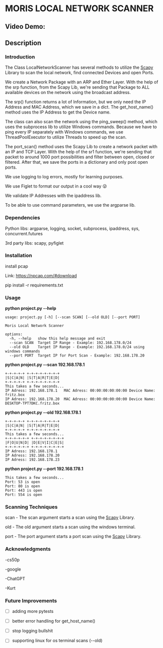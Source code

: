# MORIS LOCAL NETWORK SCANNER
## Video Demo:  <URL HERE>
## Description
### Introduction
The Class LocalNetworkScanner has several methods to utilize the [Scapy](https://pypi.org/project/scapy-python3/) Library to scan the local network, find connected Devices and open Ports. 

We create a Network Package with an ARP and Ether Layer. With the help of the srp function, from the Scapy Lib, we're sending that Package to ALL available devices on the network using the broadcast address. 

The srp() function returns a lot of Information, but we only need the IP Address and MAC Address, which we save in a dict.
The get_host_name() method uses the IP Address to get the Device name.

The class can also scan the network using the ping_sweep() method, which uses the subprocess lib to utilize Windows commands.
Because we have to ping every IP separately with Windows commands, we use ThreadPoolExecutor to utilize Threads to speed up the scan. 

The port_scan() method uses the Scapy Lib to create a network packet with an IP and TCP Layer. With the help of the sr1 function, we're sending that packet to around 1000 port possibilities and filter between open, closed or filtered. After that, we save the ports in a dictionary and only post open ports.

We use logging to log errors, mostly for learning purposes.

We use Figlet to format our output in a cool way :stuck_out_tongue_winking_eye:

We validate IP Addresses with the ipaddress lib.

To be able to use command parameters, we use the argparse lib.

### Dependencies
Python libs: argparse, logging, socket, subprocess, ipaddress, sys, concurrent.futures

3rd party libs: scapy, pyfiglet

### Installation
install pcap

Link: https://npcap.com/#download

pip install -r requirements.txt

### Usage 
**python project.py --help**
```
usage: project.py [-h] [--scan SCAN] [--old OLD] [--port PORT]

Moris Local Network Scanner

options:
  -h, --help   show this help message and exit
  --scan SCAN  Target IP Range - Example: 192.168.178.0/24
  --old OLD    Target IP Range - Example: 192.168.178.0/24 using windows commands
  --port PORT  Target IP for Port Scan - Example: 192.168.178.20
```
**python project.py --scan 192.168.178.1**
```
+-+-+-+-+ +-+-+-+-+-+-+-+
|S|C|A|N| |S|T|A|R|T|E|D|
+-+-+-+-+ +-+-+-+-+-+-+-+
This takes a few seconds...
IP Adress: 192.168.178.1   MAC Adress: 00:00:00:00:00:00 Device Name: fritz.box
IP Adress: 192.168.178.20  MAC Adress: 00:00:00:00:00:00 Device Name: DESKTOP-TPT7DKC.fritz.box
```
**python project.py --old 192.168.178.1**
```
+-+-+-+-+ +-+-+-+-+-+-+-+
|S|C|A|N| |S|T|A|R|T|E|D|
+-+-+-+-+ +-+-+-+-+-+-+-+
This takes a few seconds...
+-+-+-+-+-+ +-+-+-+-+-+-+-+
|F|O|U|N|D| |D|E|V|I|C|E|S|
+-+-+-+-+-+ +-+-+-+-+-+-+-+
IP Adress: 192.168.178.1  
IP Adress: 192.168.178.20 
IP Adress: 192.168.178.23 
```
**python project.py --port  192.168.178.1**
```
This takes a few seconds...
Port: 53 is open
Port: 80 is open 
Port: 443 is open
Port: 554 is open
```

### Scanning Techniques
scan - The scan argument starts a scan using the [Scapy](https://pypi.org/project/scapy-python3/) Library.

old  - The old argument starts a scan using the windows terminal.

port - The port argument starts a port scan using the [Scapy](https://pypi.org/project/scapy-python3/) Library.

### Acknowledgments
-cs50p 

-google

-ChatGPT

-Kurt 


### Future Improvements
- [ ] adding more pytests
- [ ] better error handling for get_host_name()
- [ ] stop logging bullshit
- [ ] supporting linux for os terminal scans (--old)

